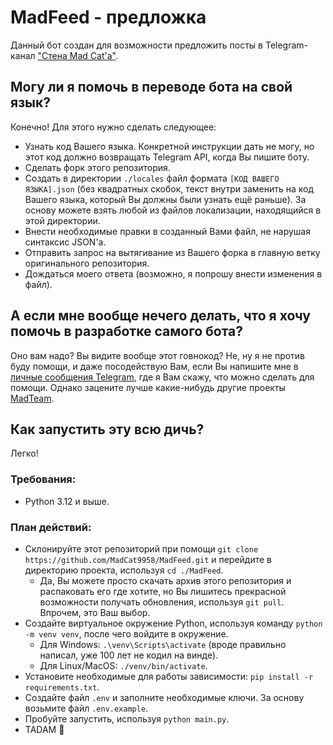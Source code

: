 # MadFeed - предложка
Данный бот создан для возможности предложить посты в Telegram-канал ["Стена Mad Cat'а"](https://t.me/madcat9958).

## Могу ли я помочь в переводе бота на свой язык?
Конечно! Для этого нужно сделать следующее:
- Узнать код Вашего языка. Конкретной инструкции дать не могу, но этот код должно возвращать Telegram API, когда Вы пишите боту.
- Сделать форк этого репозитория.
- Создать в директории `./locales` файл формата `[КОД ВАШЕГО ЯЗЫКА].json` (без квадратных скобок, текст внутри заменить на код Вашего языка, который Вы должны были узнать ещё раньше). За основу можете взять любой из файлов локализации, находящийся в этой директории.
- Внести необходимые правки в созданный Вами файл, не нарушая синтаксис JSON'а.
- Отправить запрос на вытягивание из Вашего форка в главную ветку оригинального репозитория.
- Дождаться моего ответа (возможно, я попрошу внести изменения в файл).

## А если мне вообще нечего делать, что я хочу помочь в разработке самого бота?
Оно вам надо? Вы видите вообще этот говнокод? Не, ну я не против буду помощи, и даже посодействую Вам, если Вы напишите мне в [личные сообщения Telegram](https://t.me/justmxdcxt), 
где я Вам скажу, что можно сделать для помощи. Однако зацените лучше какие-нибудь другие проекты [MadTeam](https://github.com/Team-MadBot).

## Как запустить эту всю дичь?
Легко!
### Требования:
- Python 3.12 и выше.

### План действий:
- Склонируйте этот репозиторий при помощи `git clone https://github.com/MadCat9958/MadFeed.git` и перейдите в директорию проекта, используя `cd ./MadFeed`.
  - Да, Вы можете просто скачать архив этого репозитория и распаковать его где хотите, но Вы лишитесь прекрасной возможности получать обновления, используя `git pull`. Впрочем, это Ваш выбор.
- Создайте виртуальное окружение Python, используя команду `python -m venv venv`, после чего войдите в окружение.
  - Для Windows: `.\venv\Scripts\activate` (вроде правильно написал, уже 100 лет не кодил на винде).
  - Для Linux/MacOS: `./venv/bin/activate`.
- Установите необходимые для работы зависимости: `pip install -r requirements.txt`.
- Создайте файл `.env` и заполните необходимые ключи. За основу возьмите файл `.env.example`.
- Пробуйте запустить, используя `python main.py`.
- TADAM :tada:
